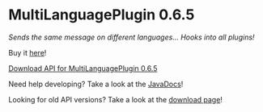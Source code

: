 # MultiLanguagePlugin 0.6.5
_Sends the same message on different languages... Hooks into all plugins!_

Buy it [here](https://www.spigotmc.org/resources/multilanguageplugin-9.30331/)!


[Download API for MultiLanguagePlugin 0.6.5](http://cdn.rexcantor64.com/multilanguageplugin/api/MultiLanguageAPI-v0.5.0.jar)

Need help developing? Take a look at the [JavaDocs](http://rexcantor64.com/multilanguageplugin/javadocs)!

Looking for old API versions? Take a look at the [download page](https://github.com/Rexcantor/MultiLanguagePlugin/wiki/API)!
